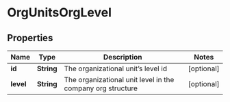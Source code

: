 

# OrgUnitsOrgLevel


## Properties

| Name | Type | Description | Notes |
|------------ | ------------- | ------------- | -------------|
|**id** | **String** | The organizational unit’s level id |  [optional] |
|**level** | **String** | The organizational unit level in the company org structure |  [optional] |



